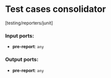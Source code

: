 # Test cases consolidator

[testing/reporters/junit]

### Input ports:

* __pre-report__: `any`


### Output ports:

* __pre-report__: `any`


